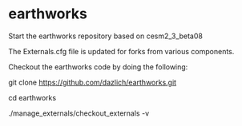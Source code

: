 # earthworks
Start the earthworks repository based on cesm2_3_beta08

The Externals.cfg file is updated for forks from various components.

Checkout the earthworks code by doing the following:

  git clone https://github.com/dazlich/earthworks.git
  
  cd earthworks
  
  ./manage_externals/checkout_externals -v
